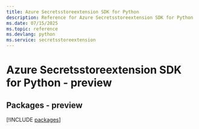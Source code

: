 ```yaml
---
title: Azure Secretsstoreextension SDK for Python
description: Reference for Azure Secretsstoreextension SDK for Python
ms.date: 07/15/2025
ms.topic: reference
ms.devlang: python
ms.service: secretsstoreextension
---
```

# Azure Secretsstoreextension SDK for Python - preview
## Packages - preview
[!INCLUDE [packages](secretsstoreextension-index.md)]